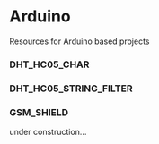 # Arduino
Resources for Arduino based projects

### DHT_HC05_CHAR
### DHT_HC05_STRING_FILTER
### GSM_SHIELD

under construction...